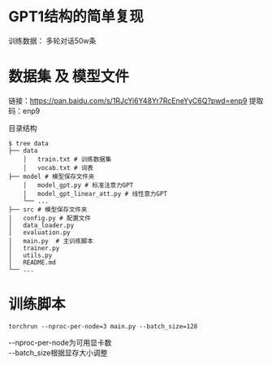 # GPT1结构的简单复现

训练数据：
多轮对话50w条

# 数据集 及 模型文件
链接：https://pan.baidu.com/s/1RJcYi6Y48Yr7RcEneYyC6Q?pwd=enp9
提取码：enp9

目录结构
```
$ tree data
├── data
    │   train.txt # 训练数据集
    │   vocab.txt # 词表
├── model # 模型保存文件夹
    │   model_gpt.py # 标准注意力GPT
    │   model_gpt_linear_att.py # 线性意力GPT
    └── ...
├── src # 模型保存文件夹
│   config.py # 配置文件
│   data_loader.py 
│   evaluation.py 
│   main.py  # 主训练脚本
│   trainer.py
│   utils.py  
│   README.md 
└── ...

```

# 训练脚本
```shell
torchrun --nproc-per-node=3 main.py --batch_size=128
```
--nproc-per-node为可用显卡数 \
--batch_size根据显存大小调整